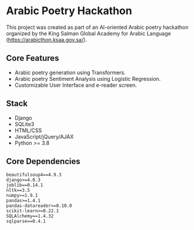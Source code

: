 # Arabic Poetry Hackathon

This project was created as part of an AI-oriented Arabic poetry hackathon organized by the King Salman Global Academy for Arabic Language (https://arabicthon.ksaa.gov.sa/).

## Core Features
- Arabic poetry generation using Transformers.
- Arabic poetry Sentiment Analysis using Logistic Regression.
- Customizable User Interface and e-reader screen.

## Stack
- Django
- SQLite3
- HTML/CSS
- JavaScript/jQuery/AJAX
- Python >= 3.8

## Core Dependencies
```
beautifulsoup4==4.9.3
django>=4.0.3
joblib==0.14.1
nltk==3.5
numpy>=1.9.1
pandas>=1.4.1
pandas-datareader>=0.10.0
scikit-learn>=0.22.1
SQLAlchemy==1.4.32
sqlparse==0.4.1
```

